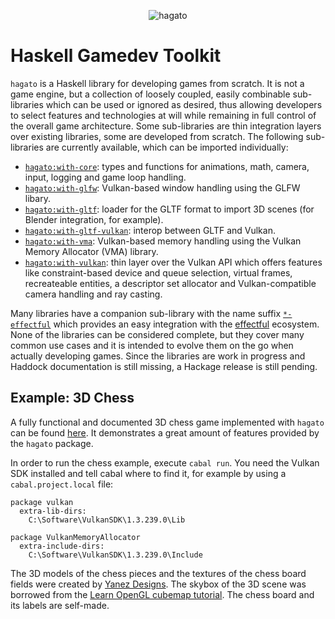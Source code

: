 <p align="center">
<img src="https://raw.githubusercontent.com/typedbyte/hagato/main/logo.png" alt="hagato" title="hagato"/>
</p>

# Haskell Gamedev Toolkit

`hagato` is a Haskell library for developing games from scratch. It is not a game engine, but a collection of loosely coupled, easily combinable sub-libraries which can be used or ignored as desired, thus allowing developers to select features and technologies at will while remaining in full control of the overall game architecture. Some sub-libraries are thin integration layers over existing libraries, some are developed from scratch. The following sub-libraries are currently available, which can be imported individually:

* [`hagato:with-core`](/src/hagato-core): types and functions for animations, math, camera, input, logging and game loop handling.
* [`hagato:with-glfw`](/src/hagato-glfw): Vulkan-based window handling using the GLFW libary.
* [`hagato:with-gltf`](/src/hagato-gltf): loader for the GLTF format to import 3D scenes (for Blender integration, for example).
* [`hagato:with-gltf-vulkan`](/src/hagato-gltf-vulkan): interop between GLTF and Vulkan.
* [`hagato:with-vma`](/src/hagato-vma): Vulkan-based memory handling using the Vulkan Memory Allocator (VMA) library.
* [`hagato:with-vulkan`](/src/hagato-vulkan): thin layer over the Vulkan API which offers features like constraint-based device and queue selection, virtual frames, recreateable entities, a descriptor set allocator and Vulkan-compatible camera handling and ray casting.

Many libraries have a companion sub-library with the name suffix [`*-effectful`](/src) which provides an easy integration with the [effectful](https://hackage.haskell.org/package/effectful-core) ecosystem. None of the libraries can be considered complete, but they cover many common use cases and it is intended to evolve them on the go when actually developing games. Since the libraries are work in progress and Haddock documentation is still missing, a Hackage release is still pending.

## Example: 3D Chess

A fully functional and documented 3D chess game implemented with `hagato` can be found [here](/examples/chess). It demonstrates a great amount of features provided by the `hagato` package.

In order to run the chess example, execute `cabal run`. You need the Vulkan SDK installed and tell cabal where to find it, for example by using a `cabal.project.local` file:

```
package vulkan
  extra-lib-dirs:
    C:\Software\VulkanSDK\1.3.239.0\Lib

package VulkanMemoryAllocator
  extra-include-dirs:
    C:\Software\VulkanSDK\1.3.239.0\Include
```

The 3D models of the chess pieces and the textures of the chess board fields were created by [Yanez Designs](https://sketchfab.com/3d-models/boris-spassky-vs-robert-james-fischer-game-3-6df15d938f184b87af96fbf7a793248e). The skybox of the 3D scene was borrowed from the [Learn OpenGL cubemap tutorial](https://learnopengl.com/Advanced-OpenGL/Cubemaps). The chess board and its labels are self-made.